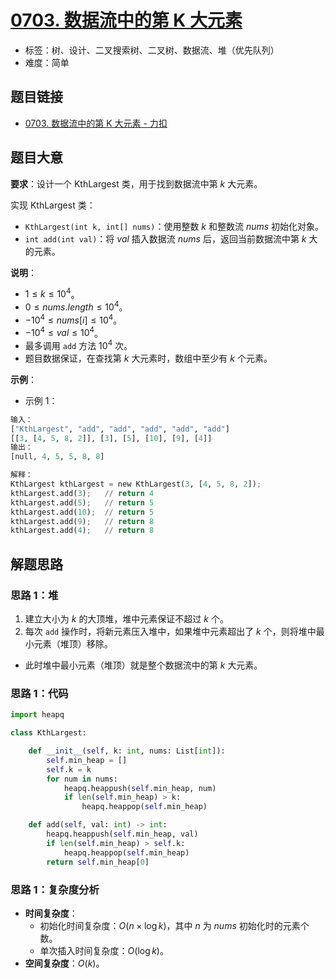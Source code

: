 # [0703. 数据流中的第 K 大元素](https://leetcode.cn/problems/kth-largest-element-in-a-stream/)

- 标签：树、设计、二叉搜索树、二叉树、数据流、堆（优先队列）
- 难度：简单

## 题目链接

- [0703. 数据流中的第 K 大元素 - 力扣](https://leetcode.cn/problems/kth-largest-element-in-a-stream/)

## 题目大意

**要求**：设计一个 KthLargest 类，用于找到数据流中第 $k$ 大元素。

实现 KthLargest 类：

- `KthLargest(int k, int[] nums)`：使用整数 $k$ 和整数流 $nums$ 初始化对象。
- `int add(int val)`：将 $val$ 插入数据流 $nums$ 后，返回当前数据流中第 $k$ 大的元素。

**说明**：

- $1 \le k \le 10^4$。
- $0 \le nums.length \le 10^4$。
- $-10^4 \le nums[i] \le 10^4$。
- $-10^4 \le val \le 10^4$。
- 最多调用 `add` 方法 $10^4$ 次。
- 题目数据保证，在查找第 $k$ 大元素时，数组中至少有 $k$ 个元素。

**示例**：

- 示例 1：

```python
输入：
["KthLargest", "add", "add", "add", "add", "add"]
[[3, [4, 5, 8, 2]], [3], [5], [10], [9], [4]]
输出：
[null, 4, 5, 5, 8, 8]

解释：
KthLargest kthLargest = new KthLargest(3, [4, 5, 8, 2]);
kthLargest.add(3);   // return 4
kthLargest.add(5);   // return 5
kthLargest.add(10);  // return 5
kthLargest.add(9);   // return 8
kthLargest.add(4);   // return 8
```

## 解题思路

### 思路 1：堆

1. 建立大小为 $k$ 的大顶堆，堆中元素保证不超过 $k$ 个。
2. 每次 `add` 操作时，将新元素压入堆中，如果堆中元素超出了 $k$ 个，则将堆中最小元素（堆顶）移除。

- 此时堆中最小元素（堆顶）就是整个数据流中的第 $k$ 大元素。

### 思路 1：代码

```python
import heapq

class KthLargest:

    def __init__(self, k: int, nums: List[int]):
        self.min_heap = []
        self.k = k
        for num in nums:
            heapq.heappush(self.min_heap, num)
            if len(self.min_heap) > k:
                heapq.heappop(self.min_heap)

    def add(self, val: int) -> int:
        heapq.heappush(self.min_heap, val)
        if len(self.min_heap) > self.k:
            heapq.heappop(self.min_heap)
        return self.min_heap[0]
```

### 思路 1：复杂度分析

- **时间复杂度**：
  - 初始化时间复杂度：$O(n \times \log k)$，其中 $n$ 为 $nums$ 初始化时的元素个数。
  - 单次插入时间复杂度：$O(\log k)$。
- **空间复杂度**：$O(k)$。

